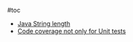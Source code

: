 #toc

- [Java String length](Java_String_length/Java_String_length.md)
- [Code coverage not only for Unit tests](Code_coverage_not_only_for_Unit_tests.md)
